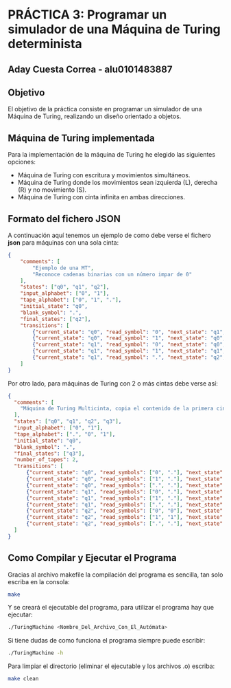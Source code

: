 # PRÁCTICA 3: Programar un simulador de una Máquina de Turing determinista
## Aday Cuesta Correa - alu0101483887

## Objetivo
El objetivo de la práctica consiste en programar un simulador de una Máquina de Turing, realizando un diseño orientado a objetos.

## Máquina de Turing implementada
Para la implementación de la máquina de Turing he elegido las siguientes opciones:
- Máquina de Turing con escritura y movimientos simultáneos.
- Máquina de Turing donde los movimientos sean izquierda (L), derecha (R) y no movimiento (S).
- Máquina de Turing con cinta infinita en ambas direcciones.

## Formato del fichero JSON
A continuación aquí tenemos un ejemplo de como debe verse el fichero **json** para máquinas con una sola cinta:

```json
{
    "comments": [
        "Ejemplo de una MT",
        "Reconoce cadenas binarias con un número impar de 0"
    ],
    "states": ["q0", "q1", "q2"],
    "input_alphabet": ["0", "1"],
    "tape_alphabet": ["0", "1", "."],
    "initial_state": "q0",
    "blank_symbol": ".",
    "final_states": ["q2"],
    "transitions": [
        {"current_state": "q0", "read_symbol": "0", "next_state": "q1", "write_symbol": "0", "move_direction": "R"},
        {"current_state": "q0", "read_symbol": "1", "next_state": "q0", "write_symbol": "1", "move_direction": "R"},
        {"current_state": "q1", "read_symbol": "0", "next_state": "q0", "write_symbol": "0", "move_direction": "R"},
        {"current_state": "q1", "read_symbol": "1", "next_state": "q1", "write_symbol": "1", "move_direction": "R"},
        {"current_state": "q1", "read_symbol": ".", "next_state": "q2", "write_symbol": ".", "move_direction": "R"}
    ]
}
```

Por otro lado, para máquinas de Turing con 2 o más cintas debe verse así:

```json
{
  "comments": [
    "Máquina de Turing Multicinta, copia el contenido de la primera cinta a la segunda"
  ],
  "states": ["q0", "q1", "q2", "q3"],
  "input_alphabet": ["0", "1"],
  "tape_alphabet": [".", "0", "1"],
  "initial_state": "q0",
  "blank_symbol": ".",
  "final_states": ["q3"],
  "number_of_tapes": 2,
  "transitions": [
      {"current_state": "q0", "read_symbols": ["0", "."], "next_state": "q1", "write_symbols": ["0", "0"], "move_directions": ["R", "R"]},
      {"current_state": "q0", "read_symbols": ["1", "."], "next_state": "q1", "write_symbols": ["1", "1"], "move_directions": ["R", "R"]},
      {"current_state": "q0", "read_symbols": [".", "."], "next_state": "q3", "write_symbols": [".", "."], "move_directions": ["S", "S"]},
      {"current_state": "q1", "read_symbols": ["0", "."], "next_state": "q1", "write_symbols": ["0", "0"], "move_directions": ["R", "R"]},
      {"current_state": "q1", "read_symbols": ["1", "."], "next_state": "q1", "write_symbols": ["1", "1"], "move_directions": ["R", "R"]},
      {"current_state": "q1", "read_symbols": [".", "."], "next_state": "q2", "write_symbols": [".", "."], "move_directions": ["L", "L"]},
      {"current_state": "q2", "read_symbols": ["0", "0"], "next_state": "q2", "write_symbols": ["0", "0"], "move_directions": ["L", "L"]},
      {"current_state": "q2", "read_symbols": ["1", "1"], "next_state": "q2", "write_symbols": ["1", "1"], "move_directions": ["L", "L"]},
      {"current_state": "q2", "read_symbols": [".", "."], "next_state": "q3", "write_symbols": [".", "."], "move_directions": ["S", "S"]}
  ]
}
```

## Como Compilar y Ejecutar el Programa
Gracias al archivo makefile la compilación del programa es sencilla, tan solo escriba en la consola:

```bash
make
```

Y se creará el ejecutable del programa, para utilizar el programa hay que ejecutar:

```bash
./TuringMachine <Nombre_Del_Archivo_Con_El_Autómata>
```

Si tiene dudas de como funciona el programa siempre puede escribir:

```bash
./TuringMachine -h
```

Para limpiar el directorio (eliminar el ejecutable y los archivos .o) escriba:

```bash
make clean
```